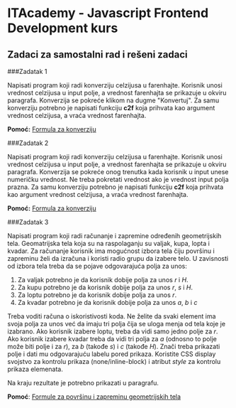 # ITAcademy - Javascript Frontend Development kurs
## Zadaci za samostalni rad i rešeni zadaci

###Zadatak 1

Napisati program koji radi konverziju celzijusa u farenhajte. Korisnik unosi vrednost celzijusa u input polje, a vrednost farenhajta se prikazuje u okviru paragrafa. Konverzija se pokreće klikom na dugme "Konvertuj". Za samu konverziju potrebno je napisati funkciju **c2f** koja prihvata kao argument vrednost celzijusa, a vraća vrednost farenhajta.

**Pomoć:** [Formula za konverziju](https://www.rapidtables.com/convert/temperature/how-celsius-to-fahrenheit.html)

###Zadatak 2

Napisati program koji radi konverziju celzijusa u farenhajte. Korisnik unosi vrednost celzijusa u input polje, a vrednost farenhajta se prikazuje u okviru paragrafa. Konverzija se pokreće onog trenutka kada korisnik u input unese numeričku vrednost. Ne treba pokretati vrednost ako je vrednost input polja prazna. Za samu konverziju potrebno je napisati funkciju **c2f** koja prihvata kao argument vrednost celzijusa, a vraća vrednost farenhajta.

**Pomoć:** [Formula za konverziju](https://www.rapidtables.com/convert/temperature/how-celsius-to-fahrenheit.html)

###Zadatak 3

Napisati program koji radi računanje i zapremine određenih geometrijskih tela. Geomatrijska tela koja su na raspolaganju su valjak, kupa, lopta i kvadar. Za računanje korisnik ima mogućnost izbora tela čiju površinu i zapreminu želi da izračuna i koristi radio grupu da izabere telo. U zavisnosti od izbora tela treba da se pojave odgovarajuća polja za unos:

1. Za valjak potrebno je da korisnik dobije polja za unos *r* i *H*.
2. Za kupu potrebno je da korisnik dobije polja za unos *r*, *s* i *H*.
3. Za loptu potrebno je da korisnik dobije polja za unos *r*.
4. Za kvadar potrebno je da korisnik dobije polja za unos *a*, *b* i *c*

Treba voditi računa o iskoristivosti koda. Ne želite da svaki element ima svoja polja za unos već da imaju tri polja čija se uloga menja od tela koje je izabrano. Ako korisnik izabere loptu, treba da vidi samo jedno polje za *r*. Ako korisnik izabere kvadar treba da vidi tri polja za *a* (odnosno to polje može biti polje i za *r*), za *b* (takođe *s*) i *c* (takođe *H*). Znači treba prikazati polje i dati mu odgovarajuću labelu pored prikaza. Koristite CSS display svojstvo za kontrolu prikaza (none/inline-block) i atribut *style* za kontrolu prikaza elemenata.

Na kraju rezultate je potrebno prikazati u paragrafu.

**Pomoć**: [Formule za površinu i zapreminu geometrijskih tela](https://www.opsteobrazovanje.in.rs/matematika/osnovna-skola/povrsine-i-zapremine-geometrijskih-tela/)
